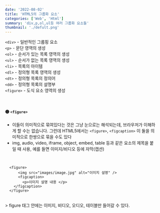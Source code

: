 ```yaml
---
date: '2022-08-02'
title: 'HTML5의 그룹화 요소'
categories: ['Web', 'Html']
summary: 'div,p,ol,ul등 여러 그룹화 요소들'
thumbnail: './defult.png'
---
```


`<div>` - 일반적인 그룹핑 요소  
`<p>`   -  문단 영역의 생성  
`<ol>`  -  순서가 있는 목록 영역의 생성  
`<ul>`  -  순서가 없는 목록 영역의 생성  
`<li>`   -  목록의 아이템  
`<dl>`  - 정의형 목록 영역의 생성  
`<dt>`  - 정의형 목록의 정의어  
`<dd>` - 정의형 목록의 설명부  
`<figure>` - 도식 요소 영역의 생성  

<br>


#### 🟡 `<figure>`

- 이들이 의미적으로 묶여있다는 것은 그냥 눈으로는 해석되는데, 브라우저가 이해하게 할 수는 없습니다. 그런데 HTML5에서는 `<figure>`, `<figcaption>` 이 둘을 의미적으로 한쌍으로 묶을 수도 있다
- img, audio, video, iframe, object, embed, table 등과 같은 요소의 제목을 붙일 때 사용, 예를 들면 이미지/비디오 등에 자막(캡션)   
<br>

  ```
    <figure>  
        <img src="images/image.jpg" alt="이미지 설명" />  
        <figcaption>  
          <p>이미지 설명 내용 </p>  
      </figcaption>  
    </figure>
  ```
<br>  
> figure 태그 안에는 이미지, 비디오, 오디오, 테이블만 들어갈 수 있다.
